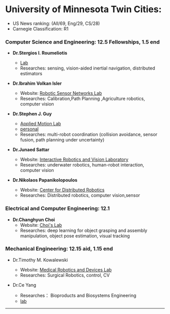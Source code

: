 # University of Minnesota Twin Cities:
- US News ranking: (All/69, Eng/29, CS/28)
- Carnegie Classification: R1

### Computer Science and Engineering: 12.5 Fellowships, 1.5 end 
- **Dr.Stergios I. Roumeliotis**
    - [Lab](http://mars.cs.umn.edu/people.php)
    - Researches: sensing, vision-aided inertial navigation, distributed estimators

- **Dr.Ibrahim Volkan Isler**
    - Website: [Robotic Sensor Networks Lab](http://rsn.cs.umn.edu/index.php/Main_Page)
    - Researches: Calibration,Path Planning ,Agriculture robotics, computer vision

- **Dr.Stephen J. Guy**
    - [Applied Motion Lab](http://motion.cs.umn.edu/)
    - [personal](https://www-users.cs.umn.edu/~sjguy/)
    - Researches: multi-robot coordination (collision avoidance, sensor fusion, path planning under uncertainty)

- **Dr.Junaed Sattar**
    - Website: [Interactive Robotics and Vision Laboratory](http://irvlab.dl.umn.edu/)
    - Researches: underwater robotics, human-robot interaction, computer vision

- **Dr.Nikolaos Papanikolopoulos**
    - Website: [Center for Distributed Robotics](http://distrob.cs.umn.edu/about/)
    - Researches: Distributed robotics, computer vision,sensor

### Electrical and Computer Engineering: 12.1
- **Dr.Changhyun Choi**
    - Website: [Choi's Lab](http://people.ece.umn.edu/~cchoi/index.html)
    - Researches: deep learning for object grasping and assembly manipulation, object pose estimation, visual tracking

### Mechanical Engineering: 12.15 aid, 1.15 end

- Dr.Timothy M. Kowalewski
    - Website: [Medical Robotics and Devices Lab](http://www.me.umn.edu/labs/mrd/index.shtml)
    - Researches: Surgical Robotics, control, CV

- Dr.Ce Yang
    - Researches： Bioproducts and Biosystems Engineering
    - [lab](http://yanglab.dl.umn.edu/publications)

---


